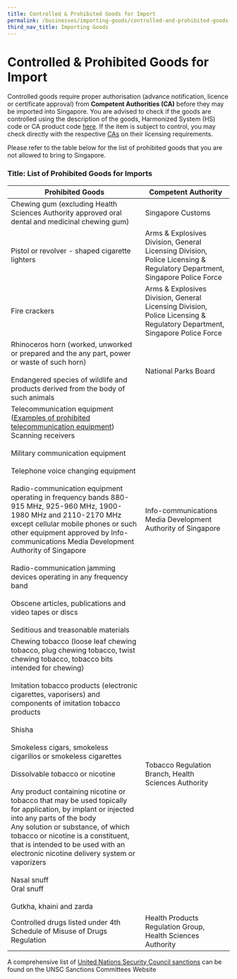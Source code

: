 ```yaml
---
title: Controlled & Prohibited Goods for Import
permalink: /businesses/importing-goods/controlled-and-prohibited-goods-for-import
third_nav_title: Importing Goods
---
```


# Controlled & Prohibited Goods for Import

Controlled goods require proper authorisation (advance notification, licence or certificate approval) from  **Competent Authorities (CA)**  before they may be imported into Singapore. You are advised to check if the goods are controlled using the description of the goods, Harmonized System (HS) code or CA product code  [here](https://www.tradenet.gov.sg/tradenet/portlets/search/searchHSCA/searchInitHSCA.do). If the item is subject to control, you may check directly with the respective  [CAs](https://www.customs.gov.sg/-/media/cus/files/about-us/annexes-and-appendices/annex-e---ca-helpdesk-lists.pdf)  on their licensing requirements.

Please refer to the table below for the list of prohibited goods that you are not allowed to bring to Singapore.

### Title: List of Prohibited Goods for Imports

|Prohibited Goods |  Competent Authority|
|---|---|
|Chewing gum (excluding Health Sciences Authority approved oral dental and medicinal chewing gum)|Singapore Customs|
| Pistol or revolver - shaped cigarette lighters |  Arms & Explosives Division, General Licensing Division, Police Licensing & Regulatory Department, Singapore Police Force|
|Fire crackers  | Arms & Explosives Division, General Licensing Division, Police Licensing & Regulatory Department, Singapore Police Force |
| Rhinoceros horn (worked, unworked or prepared and the any part, power or waste of such horn)  <br><br> Endangered species of wildlife and products derived from the body of such animals  |National Parks Board  |
| Telecommunication equipment ([Examples of prohibited telecommunication equipment](http://www.imda.gov.sg/ProhibitedEquipment))    Scanning  receivers <br><br> Military communication equipment  <br><br> Telephone voice changing equipment  <br><br> Radio-communication equipment operating in frequency bands 880-915 MHz, 925-960 MHz, 1900-1980 MHz and 2110-2170 MHz except cellular mobile phones or such other equipment approved by Info-communications Media Development Authority of Singapore  <br><br> Radio-communication jamming devices operating in any frequency band  <br><br> Obscene articles, publications and video tapes or discs  <br><br> Seditious and treasonable materials | Info-communications Media Development Authority of Singapore|
|  Chewing tobacco (loose leaf chewing tobacco, plug chewing tobacco, twist chewing tobacco, tobacco bits intended for chewing) <br><br>  Imitation tobacco products (electronic cigarettes, vaporisers) and components of imitation tobacco products  <br><br> Shisha  <br><br> Smokeless cigars, smokeless cigarillos or smokeless cigarettes  <br><br> Dissolvable tobacco or nicotine  <br><br>  Any product containing nicotine or tobacco that may be used topically for application, by implant or injected into any parts of the body <br> Any solution or substance, of which tobacco or nicotine is a constituent, that is intended to be used with an electronic nicotine delivery system or vaporizers  <br><br>  Nasal snuff <br> Oral snuff  <br><br>  Gutkha, khaini and zarda | Tobacco Regulation Branch, Health Sciences Authority| Tobacco Regulation Branch, Health Sciences Authority |
| Controlled drugs listed under 4th Schedule of Misuse of Drugs Regulation | Health Products Regulation Group, Health Sciences Authority | 

A comprehensive list of [United Nations Security Council sanctions](https://www.customs.gov.sg/businesses/united-nations-security-council-sanctions) can be found on the UNSC Sanctions Committees Website

